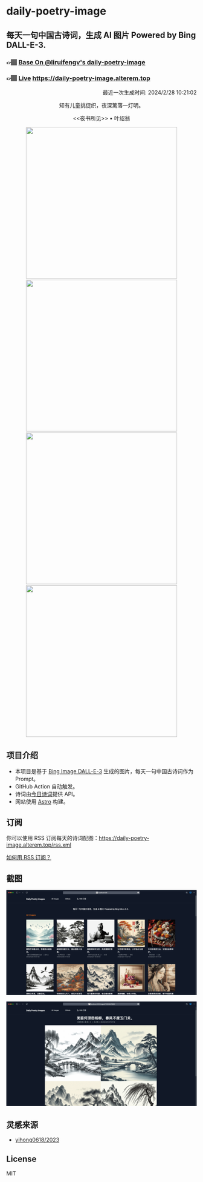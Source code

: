 
# daily-poetry-image

## 每天一句中国古诗词，生成 AI 图片 Powered by Bing DALL-E-3.

### 👉🏽 [Base On @liruifengv's daily-poetry-image](https://github.com/liruifengv/daily-poetry-image)

### 👉🏽 [Live](https://daily-poetry-image.alterem.top/) https://daily-poetry-image.alterem.top

<p align="right">
  最近一次生成时间: 2024/2/28 10:21:02
</p>
<p align="center">
知有儿童挑促织，夜深篱落一灯明。
</p>
<p align="center">
<<夜书所见>> • 叶绍翁
</p>
<p align="center">
<img src="https://tse3.mm.bing.net/th/id/OIG3.hfdcw9gvHytv5oBXAGt3" height="400" width="400" />
<img src="https://tse1.mm.bing.net/th/id/OIG3.tlIweFN7uZVsi0VzyIJI" height="400" width="400" />
<img src="https://tse1.mm.bing.net/th/id/OIG3.w5oqhTh.77VMu_A71jOY" height="400" width="400" />
<img src="https://tse3.mm.bing.net/th/id/OIG3.Snr0e6v2Jf65_2Cm2SW4" height="400" width="400" />
</p>

## 项目介绍

-   本项目是基于 [Bing Image DALL-E-3](https://www.bing.com/images/create) 生成的图片，每天一句中国古诗词作为 Prompt。
-   GitHub Action 自动触发。
-   诗词由[今日诗词](https://www.jinrishici.com/)提供 API。
-   网站使用 [Astro](https://astro.build) 构建。

## 订阅

你可以使用 RSS 订阅每天的诗词配图：https://daily-poetry-image.alterem.top/rss.xml

[如何用 RSS 订阅？](https://zhuanlan.zhihu.com/p/55026716)

## 截图

![图片列表](./screenshots/Snipaste_2023-12-28_21-00-26.png)

![图片详情](./screenshots/Snipaste_2023-12-28_21-00-53.png)

## 灵感来源

-   [yihong0618/2023](https://github.com/yihong0618/2023)

## License

MIT
